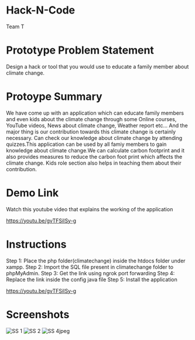 # Hack-N-Code

Team T

# Prototype Problem Statement

Design a hack or tool that you would use to educate a family member about climate change. 

# Protoype Summary

We have come up with an application which can educate family members and even kids about the climate change through some Online courses, YouTube videos, News about climate change, Weather report etc... And the major thing is our contribution towards this climate change is certainly necessary. Can check our knowledge about climate change by attending quizzes.This application can be used by all famiy members to gain knowledge about climate change.We can calculate carbon footprint and it also provides measures to reduce the carbon foot print which affects the climate change. Kids role section also helps in teaching them about their contribution.

# Demo Link
Watch this youtube video that explains the working of the application

https://youtu.be/gvTFSiISy-g

# Instructions

Step 1: Place the php folder(climatechange) inside the htdocs folder under xampp.
Step 2: Import the SQL file present in climatechange folder to phpMyAdmin.
Step 3: Get the link using ngrok port forwarding
Step 4: Replace the link inside the config java file
Step 5: Install the application 


https://youtu.be/gvTFSiISy-g

# Screenshots

![SS 1](https://user-images.githubusercontent.com/59878100/111071474-5190c800-84fc-11eb-9bc0-6275a572449e.jpeg)
![SS 2](https://user-images.githubusercontent.com/59878100/111071477-55bce580-84fc-11eb-9500-caa96149419e.jpeg)
![SS 4jpeg](https://user-images.githubusercontent.com/59878100/111072259-c31e4580-84ff-11eb-97de-3b20e23e92a2.jpeg)


